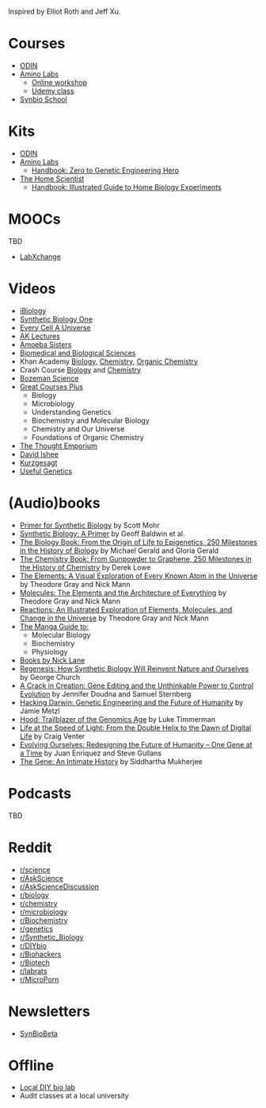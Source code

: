 Inspired by Elliot Roth and Jeff Xu.

# Courses
- [ODIN](http://www.the-odin.com/science-classes/)
- [Amino Labs](https://amino.bio/)
  - [Online workshop](https://amino.bio/collections/genetic-engineer-101/products/cyberworkshop)
  - [Udemy class](https://www.udemy.com/handsonbiology/)
- [Synbio School](https://www.synbioschool.com/)

# Kits
- [ODIN](http://www.the-odin.com/)
- [Amino Labs](https://amino.bio/)
  - [Handbook: Zero to Genetic Engineering Hero](https://amino.bio/collections/genetic-engineer-101/products/learn-genetic-engineering-the-genetic-engineering-hero-book)
- [The Home Scientist](https://www.thehomescientist.com/)
  - [Handbook: Illustrated Guide to Home Biology Experiments](https://www.thehomescientist.com/manuals/Illustrated_Guide_to_Home_Biology_Experiments.pdf)

# MOOCs
TBD
- [LabXchange](https://www.labxchange.org/)

# Videos
- [iBiology](https://www.youtube.com/channel/UCsvqEZBO-kNmwuDBbKbfL6A)
- [Synthetic Biology One](https://www.youtube.com/channel/UCoKnP5yh_Z4DtNffHYYEScw)
- [Every Cell A Universe](https://www.youtube.com/channel/UCpLfU4LLVULGLvDCu4qazDA)
- [AK Lectures](https://www.youtube.com/user/mathdude2012)
- [Amoeba Sisters](https://www.youtube.com/channel/UCb2GCoLSBXjmI_Qj1vk-44g)
- [Biomedical and Biological Sciences](https://www.youtube.com/channel/UCO5MYspi_UwWq1Pm5-7VZvA)
- Khan Academy [Biology](https://www.khanacademy.org/science/biology), [Chemistry](https://www.khanacademy.org/science/chemistry), [Organic Chemistry](https://www.khanacademy.org/science/organic-chemistry)
- Crash Course [Biology](https://www.youtube.com/watch?v=QnQe0xW_JY4&list=PL3EED4C1D684D3ADF) and [Chemistry](https://www.youtube.com/watch?v=uVFCOfSuPTo&list=PL8dPuuaLjXtPHzzYuWy6fYEaX9mQQ8oGr)
- [Bozeman Science](https://www.youtube.com/user/bozemanbiology)
- [Great Courses Plus](https://www.thegreatcoursesplus.com/)
  - Biology
  - Microbiology
  - Understanding Genetics
  - Biochemistry and Molecular Biology
  - Chemistry and Our Universe
  - Foundations of Organic Chemistry
- [The Thought Emporium](https://www.youtube.com/user/TheChemlife)
- [David Ishee](https://www.youtube.com/channel/UCftNyK6c9JdIFTQ2TLQqm_g)
- [Kurzgesagt](https://www.youtube.com/channel/UCsXVk37bltHxD1rDPwtNM8Q)
- [Useful Genetics](https://www.youtube.com/channel/UCtXCrx28msMBQ-vFUIOIReA)

# (Audio)books
- [Primer for Synthetic Biology](https://s3-us-west-2.amazonaws.com/oww-files-public/3/3d/SB_Primer_100707.pdf) by Scott Mohr
- [Synthetic Biology: A Primer](https://smile.amazon.com/Synthetic-Biology-Revised-Geoff-Baldwin/dp/1783268794) by Geoff Baldwin et al.
- [The Biology Book: From the Origin of Life to Epigenetics, 250 Milestones in the History of Biology](https://smile.amazon.com/Biology-Book-Epigenetics-Milestones-Sterling/dp/1454910682?sa-no-redirect=1) by Michael Gerald and Gloria Gerald
- [The Chemistry Book: From Gunpowder to Graphene, 250 Milestones in the History of Chemistry](https://smile.amazon.com/Chemistry-Book-Gunpowder-Graphene-Milestones/dp/1454911808?sa-no-redirect=1) by Derek Lowe
- [The Elements: A Visual Exploration of Every Known Atom in the Universe](https://smile.amazon.com/Elements-Visual-Exploration-Every-Universe/dp/1579128149?sa-no-redirect=1) by Theodore Gray and Nick Mann
- [Molecules: The Elements and the Architecture of Everything](https://www.amazon.ca/Molecules-Architecture-Everything-Theodore-Gray/dp/1579129714) by Theodore Gray and Nick Mann
- [Reactions: An Illustrated Exploration of Elements, Molecules, and Change in the Universe](https://smile.amazon.com/Reactions-Illustrated-Exploration-Elements-Molecules/dp/0316391220?sa-no-redirect=1) by Theodore Gray and Nick Mann
- [The Manga Guide to:](https://nostarch.com/catalog/manga)
  - Molecular Biology
  - Biochemistry
  - Physiology
- [Books by Nick Lane](http://nick-lane.net/)
- [Regenesis: How Synthetic Biology Will Reinvent Nature and Ourselves](https://smile.amazon.com/Regenesis-Synthetic-Biology-Reinvent-Ourselves/dp/0465075703) by George Church
- [A Crack in Creation: Gene Editing and the Unthinkable Power to Control Evolution](https://smile.amazon.com/dp/1328915360) by Jennifer Doudna and Samuel Sternberg
- [Hacking Darwin: Genetic Engineering and the Future of Humanity](https://smile.amazon.com/Hacking-Darwin-Genetic-Engineering-Humanity/dp/149267009X) by Jamie Metzl
- [Hood: Trailblazer of the Genomics Age](https://smile.amazon.com/dp/B01JWTBK30) by Luke Timmerman
- [Life at the Speed of Light: From the Double Helix to the Dawn of Digital Life](https://smile.amazon.com/dp/0143125907) by Craig Venter
- [Evolving Ourselves: Redesigning the Future of Humanity – One Gene at a Time](https://smile.amazon.com/Evolving-Ourselves-Redesigning-Future-Humanity-One/dp/0143108344) by Juan Enriquez and Steve Gullans
- [The Gene: An Intimate History](https://smile.amazon.com/Gene-Intimate-History-Siddhartha-Mukherjee/dp/147673352X) by Siddhartha Mukherjee

# Podcasts
TBD

# Reddit
- [r/science](https://www.reddit.com/r/science/)
- [r/AskScience](https://www.reddit.com/r/askscience/)
- [r/AskScienceDiscussion](https://www.reddit.com/r/AskScienceDiscussion/)
- [r/biology](https://www.reddit.com/r/biology/)
- [r/chemistry](https://www.reddit.com/r/chemistry/)
- [r/microbiology](https://www.reddit.com/r/microbiology/)
- [r/Biochemistry](https://www.reddit.com/r/Biochemistry/)
- [r/genetics](https://www.reddit.com/r/genetics/)
- [r/Synthetic_Biology](https://www.reddit.com/r/Synthetic_Biology/)
- [r/DIYbio](https://www.reddit.com/r/DIYbio/)
- [r/Biohackers](https://www.reddit.com/r/Biohackers/)
- [r/Biotech](https://www.reddit.com/r/biotech/)
- [r/labrats](https://www.reddit.com/r/labrats/)
- [r/MicroPorn](https://www.reddit.com/r/MicroPorn/)

# Newsletters
- [SynBioBeta](https://synbiobeta.com/subscribe/)

# Offline
- [Local DIY bio lab](https://sphere.diybio.org/)
- Audit classes at a local university
